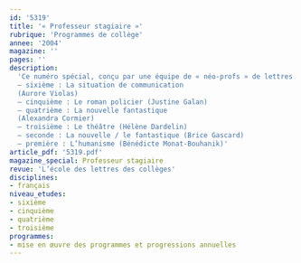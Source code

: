 ```yaml
---
id: '5319'
title: '« Professeur stagiaire »'
rubrique: 'Programmes de collège'
annee: '2004'
magazine: ''
pages: ''
description: 
  'Ce numéro spécial, conçu par une équipe de « néo-profs » de lettres et coordonné par Bénédicte Monat-Bouhanik, propose une progression annuelle pour chaque niveau de la sixième à la première, accompagnée de la première séquence sous forme de tableau, et de la première séance développée. Il donne les « trucs et astuces » pour maîtriser la situation dans l’établissement et faire face à la classe dès le premier jour.
  – sixième : La situation de communication
  (Aurore Violas)
  – cinquième : Le roman policier (Justine Galan)
  – quatrième : La nouvelle fantastique
  (Alexandra Cormier)
  – troisième : Le théâtre (Hélène Dardelin)
  – seconde : La nouvelle / le fantastique (Brice Gascard)
  – première : L’humanisme (Bénédicte Monat-Bouhanik)'
article_pdf: '5319.pdf'
magazine_special: Professeur stagiaire
revue: 'L’école des lettres des collèges'
disciplines:
- français
niveau_etudes:
- sixième
- cinquième
- quatrième
- troisième
programmes:
- mise en œuvre des programmes et progressions annuelles
---
```

